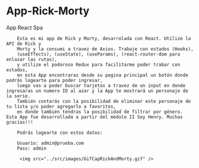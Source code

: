 # App-Rick-Morty
App React Spa

        Esta es mi app de Rick y Morty, desarrolada con React. Utilize la API de Rick y
        Morty y la consumi a travez de Axios. Trabaje con estados (Hooks),
        (useEffects), (useState), (useParams), (react-router-dom para enlazar las rutas), 
        y utilize el podoroso Redux para facilitarme poder trabar con estados,
        en esta App encontraras desde su pagina principal un botón donde podrás logearte para poder ingresar, 
        luego vas a poder buscar tarjetas a travez de un input en donde ingresaras un numero ID al azar y la App te mostrará un personaje de la serie.
        También contarás con la posibilidad de eliminar este personaje de tu lista y/o poder agregarlo a favoritos,
        en donde también tendras la posibilidad de filtrar por género. Esta App fue desarrollada a partir del módulo II Soy Henry. Muchas gracias!!! 
        
        Podrás logearte con estos datos:
        
        Usuario: admin@prueba.com
        Pass: admin
        
         <img src="../src/images/GifCapRickAndMorty.gif" />
